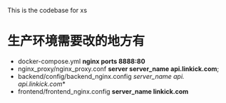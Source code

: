 This is the codebase for xs

# 生产环境需要改的地方有

* docker-compose.yml **nginx ports 8888:80** 
* nginx_proxy/nginx_proxy.conf **server server_name api.linkick.com**;
* backend/config/backend_nginx.config **server_name api.* api.linkick.com**
* frontend/frontend_nginx.config **server_name linkick.com**